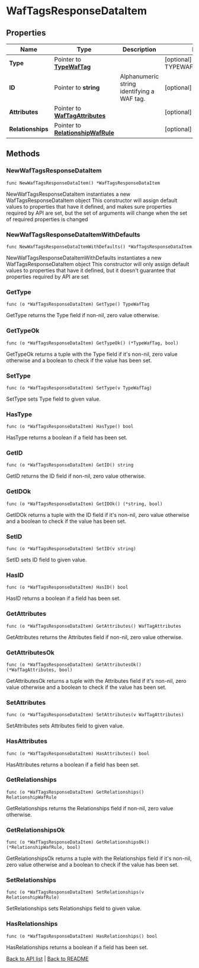 # WafTagsResponseDataItem

## Properties

Name | Type | Description | Notes
------------ | ------------- | ------------- | -------------
**Type** | Pointer to [**TypeWafTag**](TypeWafTag.md) |  | [optional] [default to TYPEWAFTAG_WAF_TAG]
**ID** | Pointer to **string** | Alphanumeric string identifying a WAF tag. | [optional] [readonly] 
**Attributes** | Pointer to [**WafTagAttributes**](WafTagAttributes.md) |  | [optional] 
**Relationships** | Pointer to [**RelationshipWafRule**](RelationshipWafRule.md) |  | [optional] 

## Methods

### NewWafTagsResponseDataItem

`func NewWafTagsResponseDataItem() *WafTagsResponseDataItem`

NewWafTagsResponseDataItem instantiates a new WafTagsResponseDataItem object
This constructor will assign default values to properties that have it defined,
and makes sure properties required by API are set, but the set of arguments
will change when the set of required properties is changed

### NewWafTagsResponseDataItemWithDefaults

`func NewWafTagsResponseDataItemWithDefaults() *WafTagsResponseDataItem`

NewWafTagsResponseDataItemWithDefaults instantiates a new WafTagsResponseDataItem object
This constructor will only assign default values to properties that have it defined,
but it doesn't guarantee that properties required by API are set

### GetType

`func (o *WafTagsResponseDataItem) GetType() TypeWafTag`

GetType returns the Type field if non-nil, zero value otherwise.

### GetTypeOk

`func (o *WafTagsResponseDataItem) GetTypeOk() (*TypeWafTag, bool)`

GetTypeOk returns a tuple with the Type field if it's non-nil, zero value otherwise
and a boolean to check if the value has been set.

### SetType

`func (o *WafTagsResponseDataItem) SetType(v TypeWafTag)`

SetType sets Type field to given value.

### HasType

`func (o *WafTagsResponseDataItem) HasType() bool`

HasType returns a boolean if a field has been set.

### GetID

`func (o *WafTagsResponseDataItem) GetID() string`

GetID returns the ID field if non-nil, zero value otherwise.

### GetIDOk

`func (o *WafTagsResponseDataItem) GetIDOk() (*string, bool)`

GetIDOk returns a tuple with the ID field if it's non-nil, zero value otherwise
and a boolean to check if the value has been set.

### SetID

`func (o *WafTagsResponseDataItem) SetID(v string)`

SetID sets ID field to given value.

### HasID

`func (o *WafTagsResponseDataItem) HasID() bool`

HasID returns a boolean if a field has been set.

### GetAttributes

`func (o *WafTagsResponseDataItem) GetAttributes() WafTagAttributes`

GetAttributes returns the Attributes field if non-nil, zero value otherwise.

### GetAttributesOk

`func (o *WafTagsResponseDataItem) GetAttributesOk() (*WafTagAttributes, bool)`

GetAttributesOk returns a tuple with the Attributes field if it's non-nil, zero value otherwise
and a boolean to check if the value has been set.

### SetAttributes

`func (o *WafTagsResponseDataItem) SetAttributes(v WafTagAttributes)`

SetAttributes sets Attributes field to given value.

### HasAttributes

`func (o *WafTagsResponseDataItem) HasAttributes() bool`

HasAttributes returns a boolean if a field has been set.

### GetRelationships

`func (o *WafTagsResponseDataItem) GetRelationships() RelationshipWafRule`

GetRelationships returns the Relationships field if non-nil, zero value otherwise.

### GetRelationshipsOk

`func (o *WafTagsResponseDataItem) GetRelationshipsOk() (*RelationshipWafRule, bool)`

GetRelationshipsOk returns a tuple with the Relationships field if it's non-nil, zero value otherwise
and a boolean to check if the value has been set.

### SetRelationships

`func (o *WafTagsResponseDataItem) SetRelationships(v RelationshipWafRule)`

SetRelationships sets Relationships field to given value.

### HasRelationships

`func (o *WafTagsResponseDataItem) HasRelationships() bool`

HasRelationships returns a boolean if a field has been set.


[Back to API list](../README.md#documentation-for-api-endpoints) | [Back to README](../README.md)
